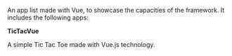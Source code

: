 An app list made with Vue, to showcase the capacities of the framework. It includes the following apps:

**TicTacVue**

A simple Tic Tac Toe made with Vue.js technology.